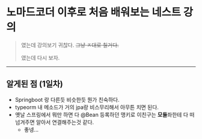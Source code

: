 # 노마드코더 이후로 처음 배워보는 네스트 강의

> 였는데 강의보기 귀찮다. ~~그냥 ㅈ대로 칠거다.~~
>
> 였는데 다시 보자.

---

## 알게된 점 (1일차)

- Springboot 랑 다른듯 비슷한듯 뭔가 친숙하다.
- typeorm 내 메소드가 거의 jpa랑 비스무리해서 아무튼 치면 된다.
- 옛날 스프링에서 뭐만 하면 다 @Bean 등록하던 맹키로 이친구는 **모듈**좌한테 다 떠넘겨주면 알아서 연결해주는것 같다.
  - 좋넹...
